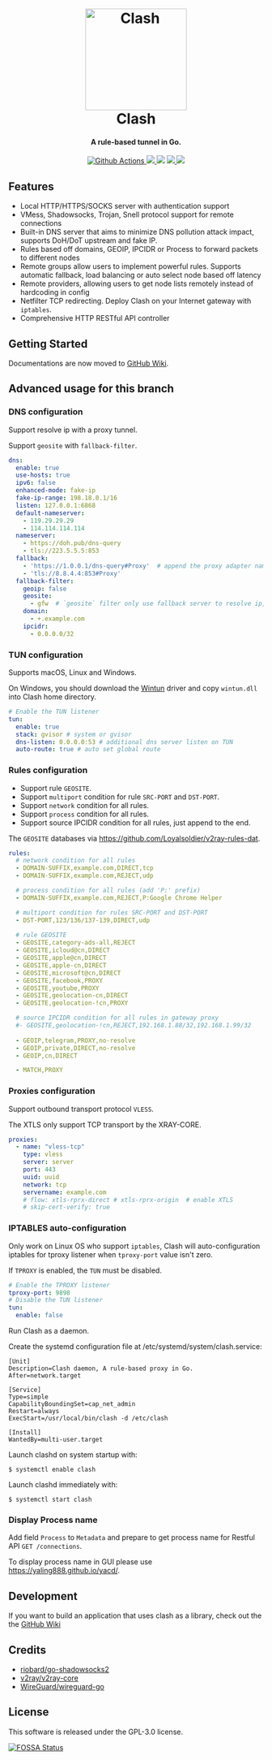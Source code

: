 <h1 align="center">
  <img src="https://github.com/Dreamacro/clash/raw/master/docs/logo.png" alt="Clash" width="200">
  <br>Clash<br>
</h1>

<h4 align="center">A rule-based tunnel in Go.</h4>

<p align="center">
  <a href="https://github.com/Dreamacro/clash/actions">
    <img src="https://img.shields.io/github/workflow/status/Dreamacro/clash/Go?style=flat-square" alt="Github Actions">
  </a>
  <a href="https://goreportcard.com/report/github.com/Dreamacro/clash">
    <img src="https://goreportcard.com/badge/github.com/Dreamacro/clash?style=flat-square">
  </a>
  <img src="https://img.shields.io/github/go-mod/go-version/Dreamacro/clash?style=flat-square">
  <a href="https://github.com/Dreamacro/clash/releases">
    <img src="https://img.shields.io/github/release/Dreamacro/clash/all.svg?style=flat-square">
  </a>
  <a href="https://github.com/Dreamacro/clash/releases/tag/premium">
    <img src="https://img.shields.io/badge/release-Premium-00b4f0?style=flat-square">
  </a>
</p>

## Features

- Local HTTP/HTTPS/SOCKS server with authentication support
- VMess, Shadowsocks, Trojan, Snell protocol support for remote connections
- Built-in DNS server that aims to minimize DNS pollution attack impact, supports DoH/DoT upstream and fake IP.
- Rules based off domains, GEOIP, IPCIDR or Process to forward packets to different nodes
- Remote groups allow users to implement powerful rules. Supports automatic fallback, load balancing or auto select node based off latency
- Remote providers, allowing users to get node lists remotely instead of hardcoding in config
- Netfilter TCP redirecting. Deploy Clash on your Internet gateway with `iptables`.
- Comprehensive HTTP RESTful API controller

## Getting Started
Documentations are now moved to [GitHub Wiki](https://github.com/Dreamacro/clash/wiki).

## Advanced usage for this branch
### DNS configuration
Support resolve ip with a proxy tunnel.

Support `geosite` with `fallback-filter`.
 ```yaml
 dns:
   enable: true
   use-hosts: true
   ipv6: false
   enhanced-mode: fake-ip
   fake-ip-range: 198.18.0.1/16
   listen: 127.0.0.1:6868
   default-nameserver:
     - 119.29.29.29
     - 114.114.114.114
   nameserver:
     - https://doh.pub/dns-query
     - tls://223.5.5.5:853
   fallback:
     - 'https://1.0.0.1/dns-query#Proxy'  # append the proxy adapter name to the end of DNS URL with '#' prefix.
     - 'tls://8.8.4.4:853#Proxy'
   fallback-filter:
     geoip: false
     geosite:
       - gfw  # `geosite` filter only use fallback server to resolve ip, prevent DNS leaks to unsafe DNS providers.
     domain:
       - +.example.com
     ipcidr:
       - 0.0.0.0/32
 ```

### TUN configuration
Supports macOS, Linux and Windows.

On Windows, you should download the [Wintun](https://www.wintun.net) driver and copy `wintun.dll` into Clash home directory.
```yaml
# Enable the TUN listener
tun:
  enable: true
  stack: gvisor # system or gvisor
  dns-listen: 0.0.0.0:53 # additional dns server listen on TUN
  auto-route: true # auto set global route
```
### Rules configuration
- Support rule `GEOSITE`.
- Support `multiport` condition for rule `SRC-PORT` and `DST-PORT`.
- Support `network` condition for all rules.
- Support `process` condition for all rules.
- Support source IPCIDR condition for all rules, just append to the end.

The `GEOSITE` databases via https://github.com/Loyalsoldier/v2ray-rules-dat.
```yaml
rules:
  # network condition for all rules
  - DOMAIN-SUFFIX,example.com,DIRECT,tcp
  - DOMAIN-SUFFIX,example.com,REJECT,udp

  # process condition for all rules (add 'P:' prefix)
  - DOMAIN-SUFFIX,example.com,REJECT,P:Google Chrome Helper

  # multiport condition for rules SRC-PORT and DST-PORT
  - DST-PORT,123/136/137-139,DIRECT,udp
  
  # rule GEOSITE
  - GEOSITE,category-ads-all,REJECT
  - GEOSITE,icloud@cn,DIRECT
  - GEOSITE,apple@cn,DIRECT
  - GEOSITE,apple-cn,DIRECT
  - GEOSITE,microsoft@cn,DIRECT
  - GEOSITE,facebook,PROXY
  - GEOSITE,youtube,PROXY
  - GEOSITE,geolocation-cn,DIRECT
  - GEOSITE,geolocation-!cn,PROXY

  # source IPCIDR condition for all rules in gateway proxy
  #- GEOSITE,geolocation-!cn,REJECT,192.168.1.88/32,192.168.1.99/32
  
  - GEOIP,telegram,PROXY,no-resolve
  - GEOIP,private,DIRECT,no-resolve
  - GEOIP,cn,DIRECT

  - MATCH,PROXY
```

### Proxies configuration
Support outbound transport protocol `VLESS`.

The XTLS only support TCP transport by the XRAY-CORE.
```yaml
proxies:
  - name: "vless-tcp"
    type: vless
    server: server
    port: 443
    uuid: uuid
    network: tcp
    servername: example.com
    # flow: xtls-rprx-direct # xtls-rprx-origin  # enable XTLS
    # skip-cert-verify: true
```

### IPTABLES auto-configuration
Only work on Linux OS who support `iptables`, Clash will auto-configuration iptables for tproxy listener when `tproxy-port` value isn't zero.

If `TPROXY` is enabled, the `TUN` must be disabled.
```yaml
# Enable the TPROXY listener
tproxy-port: 9898
# Disable the TUN listener
tun:
  enable: false
```
Run Clash as a daemon.

Create the systemd configuration file at /etc/systemd/system/clash.service:
```shell
[Unit]
Description=Clash daemon, A rule-based proxy in Go.
After=network.target

[Service]
Type=simple
CapabilityBoundingSet=cap_net_admin
Restart=always
ExecStart=/usr/local/bin/clash -d /etc/clash

[Install]
WantedBy=multi-user.target
```
Launch clashd on system startup with:
```shell
$ systemctl enable clash
```
Launch clashd immediately with:
```shell
$ systemctl start clash
```

### Display Process name
Add field `Process` to `Metadata` and prepare to get process name for Restful API `GET /connections`.

To display process name in GUI please use https://yaling888.github.io/yacd/.

## Development
If you want to build an application that uses clash as a library, check out the the [GitHub Wiki](https://github.com/Dreamacro/clash/wiki/use-clash-as-a-library)

## Credits

* [riobard/go-shadowsocks2](https://github.com/riobard/go-shadowsocks2)
* [v2ray/v2ray-core](https://github.com/v2ray/v2ray-core)
* [WireGuard/wireguard-go](https://github.com/WireGuard/wireguard-go)

## License

This software is released under the GPL-3.0 license.

[![FOSSA Status](https://app.fossa.io/api/projects/git%2Bgithub.com%2FDreamacro%2Fclash.svg?type=large)](https://app.fossa.io/projects/git%2Bgithub.com%2FDreamacro%2Fclash?ref=badge_large)
